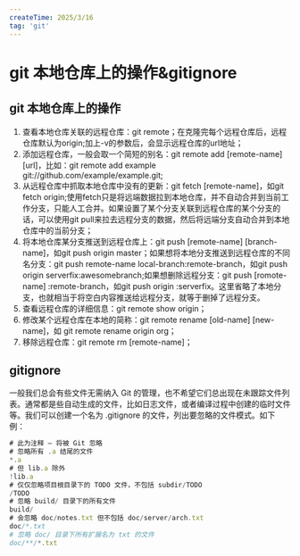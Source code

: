 ```yaml
---
createTime: 2025/3/16
tag: 'git'
---
```

# git 本地仓库上的操作&gitignore

## git 本地仓库上的操作

1. 查看本地仓库关联的远程仓库：git remote；在克隆完每个远程仓库后，远程仓库默认为origin;加上-v的参数后，会显示远程仓库的url地址；
1. 添加远程仓库，一般会取一个简短的别名：git remote add [remote-name] [url]，比如：git remote add example git://github.com/example/example.git;
1. 从远程仓库中抓取本地仓库中没有的更新：git fetch [remote-name]，如git fetch origin;使用fetch只是将远端数据拉到本地仓库，并不自动合并到当前工作分支，只能人工合并。如果设置了某个分支关联到远程仓库的某个分支的话，可以使用git pull来拉去远程分支的数据，然后将远端分支自动合并到本地仓库中的当前分支；
1. 将本地仓库某分支推送到远程仓库上：git push [remote-name] [branch-name]，如git push origin master；如果想将本地分支推送到远程仓库的不同名分支：git push remote-name local-branch:remote-branch，如git push origin serverfix:awesomebranch;如果想删除远程分支：git push [romote-name] :remote-branch，如git push origin :serverfix。这里省略了本地分支，也就相当于将空白内容推送给远程分支，就等于删掉了远程分支。
1. 查看远程仓库的详细信息：git remote show origin；
1. 修改某个远程仓库在本地的简称：git remote rename [old-name] [new-name]，如 git remote rename origin org；
1. 移除远程仓库：git remote rm [remote-name]；

## gitignore

一般我们总会有些文件无需纳入 Git 的管理，也不希望它们总出现在未跟踪文件列表。通常都是些自动生成的文件，比如日志文件，或者编译过程中创建的临时文件等。我们可以创建一个名为 .gitignore 的文件，列出要忽略的文件模式。如下例：

```js
# 此为注释 – 将被 Git 忽略
# 忽略所有 .a 结尾的文件
*.a
# 但 lib.a 除外
!lib.a
# 仅仅忽略项目根目录下的 TODO 文件，不包括 subdir/TODO
/TODO
# 忽略 build/ 目录下的所有文件
build/
# 会忽略 doc/notes.txt 但不包括 doc/server/arch.txt
doc/*.txt
# 忽略 doc/ 目录下所有扩展名为 txt 的文件
doc/**/*.txt
```
